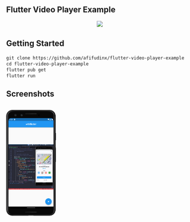 ## Flutter Video Player Example

<p align="center">
  <img src="https://avatars.githubusercontent.com/u/94339143?v=4" width=100/>
</p>

## Getting Started

```
git clone https://github.com/afifudinx/flutter-video-player-example
cd flutter-video-player-example
flutter pub get
flutter run
```

## Screenshots

<p style="float: left;">
  <img src="
screenshots/1.png" width="30%"/>
</p>

